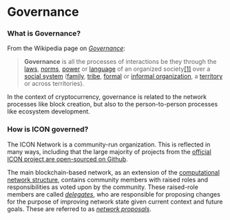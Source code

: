 # Governance

### What is Governance?

From the Wikipedia page on [_Governance_](https://en.wikipedia.org/wiki/Governance):

> **Governance** is all the processes of interactions be they through the [laws](https://en.wikipedia.org/wiki/Law), [norms](https://en.wikipedia.org/wiki/Social\_norm), [power](https://en.wikipedia.org/wiki/Power\_\(social\_and\_political\)) or [language](https://en.wikipedia.org/wiki/Language) of an organized society[\[1\]](https://en.wikipedia.org/wiki/Governance#cite\_note-1) over a [social system](https://en.wikipedia.org/wiki/Social\_system) ([family](https://en.wikipedia.org/wiki/Family), [tribe](https://en.wikipedia.org/wiki/Tribe), [formal](https://en.wikipedia.org/wiki/Formal\_organization) or [informal organization](https://en.wikipedia.org/wiki/Informal\_organization), a [territory](https://en.wikipedia.org/wiki/Territory) or across territories).

In the context of cryptocurrency, governance is related to the network processes like block creation, but also to the person-to-person processes like ecosystem development.

### How is ICON governed?

The ICON Network is a community-run organization. This is reflected in many ways, including that the large majority of projects from the [official ICON project are open-sourced on Github](https://github.com/icon-project).

The main blockchain-based network, as an extension of the [computational network structure](../network/), contains community members with raised roles and responsibilities as voted upon by the community. These raised-role members are called [_delegates_](delegates.md), who are responsible for proposing changes for the purpose of improving network state given current context and future goals. These are referred to as [_network proposals_](network-proposals.md).
